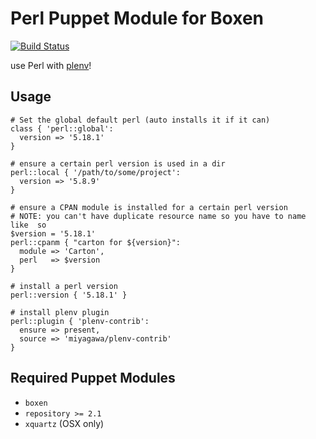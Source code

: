 # Perl Puppet Module for Boxen

[![Build Status](https://travis-ci.org/boxelly/puppet-perl.png?branch=master)](https://travis-ci.org/boxelly/puppet-perl)

use Perl with [plenv](https://github.com/tokuhirom/plenv)!

## Usage

```puppet
# Set the global default perl (auto installs it if it can)
class { 'perl::global':
  version => '5.18.1'
}

# ensure a certain perl version is used in a dir
perl::local { '/path/to/some/project':
  version => '5.8.9'
}

# ensure a CPAN module is installed for a certain perl version
# NOTE: you can't have duplicate resource name so you have to name like  so
$version = '5.18.1'
perl::cpanm { "carton for ${version}":
  module => 'Carton',
  perl   => $version
}

# install a perl version
perl::version { '5.18.1' }

# install plenv plugin
perl::plugin { 'plenv-contrib':
  ensure => present,
  source => 'miyagawa/plenv-contrib'
}
```

## Required Puppet Modules

* `boxen`
* `repository >= 2.1`
* `xquartz` (OSX only)

